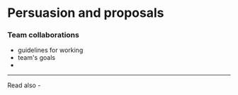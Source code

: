 # Persuasion and proposals
### Team collaborations
- guidelines for working
- team's goals
- 

---
Read also - 